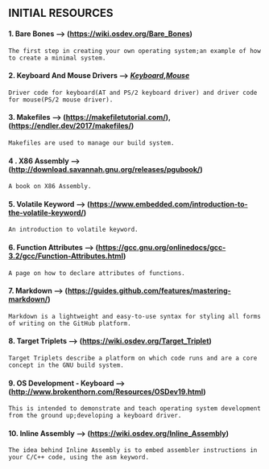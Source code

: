 ## **INITIAL RESOURCES**

#### 1. **Bare Bones** --> (https://wiki.osdev.org/Bare_Bones)

```
The first step in creating your own operating system;an example of how to create a minimal system.
```

#### 2. **Keyboard And Mouse Drivers** --> [_Keyboard_](http://lxr.linux.no/#linux+v3.5.4/drivers/input/keyboard/atkbd.c),[_Mouse_](http://lxr.linux.no/#linux+v3.5.4/drivers/input/mouse/psmouse-base.c)

```
Driver code for keyboard(AT and PS/2 keyboard driver) and driver code for mouse(PS/2 mouse driver).
```

#### 3. **Makefiles** --> (https://makefiletutorial.com/),(https://endler.dev/2017/makefiles/)
```
Makefiles are used to manage our build system.
```
#### 4 . **X86 Assembly** --> (http://download.savannah.gnu.org/releases/pgubook/)
```
A book on X86 Assembly.
```
#### 5. **Volatile Keyword** --> (https://www.embedded.com/introduction-to-the-volatile-keyword/)
```
An introduction to volatile keyword.
```
#### 6. **Function Attributes** --> (https://gcc.gnu.org/onlinedocs/gcc-3.2/gcc/Function-Attributes.html)
```
A page on how to declare attributes of functions.
```
#### 7. **Markdown** --> (https://guides.github.com/features/mastering-markdown/)
```
Markdown is a lightweight and easy-to-use syntax for styling all forms of writing on the GitHub platform.
```
#### 8. **Target Triplets** --> (https://wiki.osdev.org/Target_Triplet)  
 ```
 Target Triplets describe a platform on which code runs and are a core concept in the GNU build system.
```
#### 9. **OS Development - Keyboard** --> (http://www.brokenthorn.com/Resources/OSDev19.html)
```
This is intended to demonstrate and teach operating system development from the ground up;developing a keyboard driver.
```
#### 10. **Inline Assembly** --> (https://wiki.osdev.org/Inline_Assembly)  
```
The idea behind Inline Assembly is to embed assembler instructions in your C/C++ code, using the asm keyword.
```